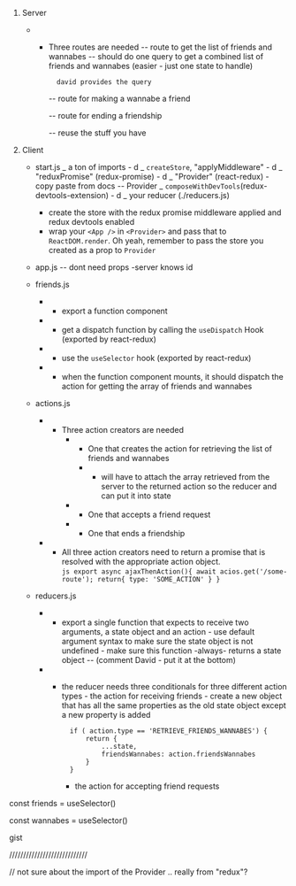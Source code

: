 1. Server

    -   - Three routes are needed
          -- route to get the list of friends and wannabes
          -- should do one query to get a combined list of friends and wannabes (easier - just one state to handle)

            ```
              david provides the query
            ```

            -- route for making a wannabe a friend

            -- route for ending a friendship

            -- reuse the stuff you have

2. Client

    - start.js
      _ a ton of imports - d
      _ `createStore`, "applyMiddleware" - d
      _ "reduxPromise" (redux-promise) - d
      _ "Provider" (react-redux) - copy paste from docs -- Provider
      _ `composeWithDevTools`(redux-devtools-extension) - d
      _ your reducer (./reducers.js)
        - create the store with the redux promise middleware applied and redux devtools enabled
        - wrap your `<App />` in `<Provider>` and pass that to `ReactDOM.render`. Oh yeah, remember to pass the store you created as a prop to `Provider`
    - app.js
      -- dont need props -server knows id
    - friends.js
        -   - export a function component
        -   - get a dispatch function by calling the `useDispatch` Hook (exported by react-redux)
        -   - use the `useSelector` hook (exported by react-redux)
        -   - when the function component mounts, it should dispatch the action for getting the array of friends and wannabes
    - actions.js
        -   - Three action creators are needed
                -   - One that creates the action for retrieving the list of friends and wannabes
                    *   - will have to attach the array retrieved from the server to the returned action so the reducer and can put it into state
                -   - One that accepts a friend request
                -   - One that ends a friendship
        -   - All three action creators need to return a promise that is resolved with the appropriate action object.  
               `js export async ajaxThenAction(){ await acios.get('/some-route'); return{ type: 'SOME_ACTION' } }`
    - reducers.js

        -   - export a single function that expects to receive two arguments, a state object and an action - use default argument syntax to make sure the state object is not undefined - make sure this function -always- returns a state object -- (comment David - put it at the bottom)

        -   - the reducer needs three conditionals for three different action types - the action for receiving friends - create a new object that has all the same properties as the old state object except a new property is added


                    if ( action.type == 'RETRIEVE_FRIENDS_WANNABES') {
                        return {
                            ...state,
                            friendsWannabes: action.friendsWannabes
                        }
                    }

                - the action for accepting friend requests

const friends = useSelector()

const wannabes = useSelector()

gist

////////////////////////////

// not sure about the import of the Provider .. really from "redux"?
